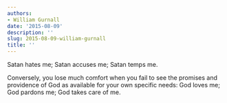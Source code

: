```yaml
---
authors:
- William Gurnall
date: '2015-08-09'
description: ''
slug: 2015-08-09-william-gurnall
title: ''
---
```

Satan hates me; Satan accuses me; Satan temps me. 

Conversely, you lose much comfort when you fail to see the promises and providence of God as available for your own specific needs: God loves me; God pardons me; God takes care of me.



